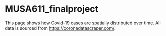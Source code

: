 # MUSA611_finalproject

This page shows how Covid-19 cases are spatially distributed over time. All data is sourced from https://coronadatascraper.com/.
